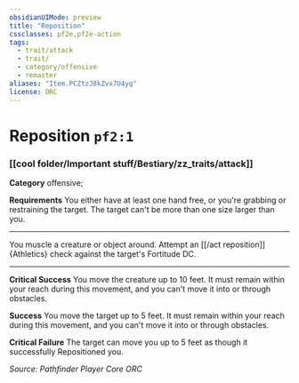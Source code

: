 ```yaml
---
obsidianUIMode: preview
title: "Reposition"
cssclasses: pf2e,pf2e-action
tags:
  - trait/attack
  - trait/
  - category/offensive
  - remaster
aliases: "Item.PCZtzJ8kZvx7U4yq"
license: ORC
---
```

# Reposition `pf2:1`

### [[cool folder/Important stuff/Bestiary/zz_traits/attack]]

**Category** offensive; 




**Requirements** You either have at least one hand free, or you're grabbing or restraining the target. The target can't be more than one size larger than you.

* * *

You muscle a creature or object around. Attempt an [[/act reposition]]{Athletics} check against the target's Fortitude DC.

* * *

**Critical Success** You move the creature up to 10 feet. It must remain within your reach during this movement, and you can't move it into or through obstacles.

**Success** You move the target up to 5 feet. It must remain within your reach during this movement, and you can't move it into or through obstacles.

**Critical Failure** The target can move you up to 5 feet as though it successfully Repositioned you.

*Source: Pathfinder Player Core*
*ORC*